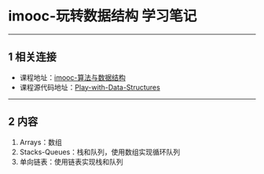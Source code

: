 # imooc-玩转数据结构 学习笔记

---
## 1 相关连接

- 课程地址：[imooc-算法与数据结构](https://coding.imooc.com/class/207.html) 
- 课程源代码地址：[Play-with-Data-Structures](https://github.com/liuyubobobo/Play-with-Data-Structures)

---
## 2 内容

1. Arrays：数组
2. Stacks-Queues：栈和队列，使用数组实现循环队列
3. 单向链表：使用链表实现栈和队列